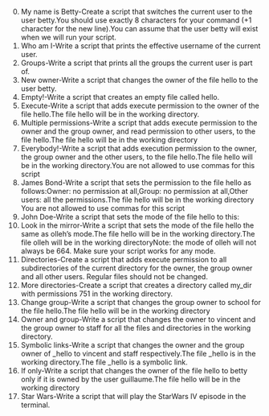 0. My name is Betty-Create a script that switches the current user to the user betty.You should use exactly 8 characters for your command (+1 character for the new line).You can assume that the user betty will exist when we will run your script.
1. Who am I-Write a script that prints the effective username of the current user.
2. Groups-Write a script that prints all the groups the current user is part of.
3. New owner-Write a script that changes the owner of the file hello to the user betty.
4. Empty!-Write a script that creates an empty file called hello.
5. Execute-Write a script that adds execute permission to the owner of the file hello.The file hello will be in the working directory.
6. Multiple permissions-Write a script that adds execute permission to the owner and the group owner, and read permission to other users, to the file hello.The file hello will be in the working directory
7. Everybody!-Write a script that adds execution permission to the owner, the group owner and the other users, to the file hello.The file hello will be in the working directory.You are not allowed to use commas for this script
8. James Bond-Write a script that sets the permission to the file hello as follows:Owner: no permission at all,Group: no permission at all,Other users: all the permissions.The file hello will be in the working directory You are not allowed to use commas for this script
9. John Doe-Write a script that sets the mode of the file hello to this:
10. Look in the mirror-Write a script that sets the mode of the file hello the same as olleh’s mode.The file hello will be in the working directory.The file olleh will be in the working directoryNote: the mode of olleh will not always be 664. Make sure your script works for any mode.
11. Directories-Create a script that adds execute permission to all subdirectories of the current directory for the owner, the group owner and all other users. Regular files should not be changed.
12. More directories-Create a script that creates a directory called my_dir with permissions 751 in the working directory.
13. Change group-Write a script that changes the group owner to school for the file hello.The file hello will be in the working directory
14. Owner and group-Write a script that changes the owner to vincent and the group owner to staff for all the files and directories in the working directory.
15. Symbolic links-Write a script that changes the owner and the group owner of _hello to vincent and staff respectively.The file _hello is in the working directory.The file _hello is a symbolic link.
16. If only-Write a script that changes the owner of the file hello to betty only if it is owned by the user guillaume.The file hello will be in the working directory
17. Star Wars-Write a script that will play the StarWars IV episode in the terminal.
